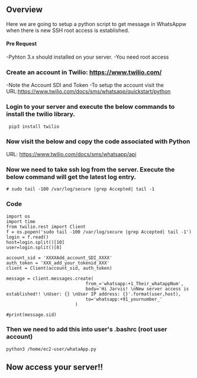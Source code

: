 ## Overview
Here we are going to setup a python script to get message in WhatsAppw when there is new SSH root access is established. 

#### Pre Request 
-Pyhton 3.x should installed on your server.
-You need root access



### Create an account in Twilio:  https://www.twilio.com/
-Note the Account SDI and Token
-To setup the account visit the URL:https://www.twilio.com/docs/sms/whatsapp/quickstart/python



### Login to your server and execute the below commands to install the twilio library.

```
 pip3 install twilio
```


### Now visit the below and copy the code associated with Python

URL: https://www.twilio.com/docs/sms/whatsapp/api 



### Now we need to take ssh log from the server.  Execute the below command will get the latest log entry.

```
# sudo tail -100 /var/log/secure |grep Accepted| tail -1
```


### Code
```
import os
import time
from twilio.rest import Client
f = os.popen('sudo tail -100 /var/log/secure |grep Accepted| tail -1')
login = f.read()
host=login.split()[10]
user=login.split()[8]

account_sid = 'XXXXAdd_account_SDI_XXXX'
auth_token = 'XXX_add_your_tokenid_XXX'
client = Client(account_sid, auth_token)

message = client.messages.create(
                              from_='whatsapp:+1_Their_whatappNum',
                              body='Hi Jarvis! \nNew server access is established!! \nUser: {} \nUser IP address: {}'.format(user,host),
                              to='whatsapp:+91_yournumber_'
                          )

#print(message.sid)
```

### Then we need to add this into user's .bashrc  (root user account)

```
python3 /home/ec2-user/whataApp.py
```

## Now access your server!!
